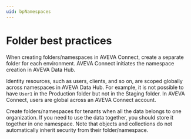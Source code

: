 ```yaml
---
uid: bpNamespaces
---
```


# Folder best practices

When creating folders/namespaces in AVEVA Connect, create a separate folder for each environment. AVEVA Connect initiates the namespace creation in AVEVA Data Hub.

Identity resources, such as users, clients, and so on, are scoped globally across namespaces in AVEVA Data Hub. For example, it is not possible to have `User1` in the Production folder but not in the Staging folder. In AVEVA Connect, users are global across an AVEVA Connect account.

Create folders/namespaces for tenants when all the data belongs to one organization. If you need to use the data together, you should store it together in one namespace. Note that objects and collections do not automatically inherit security from their folder/namespace.
